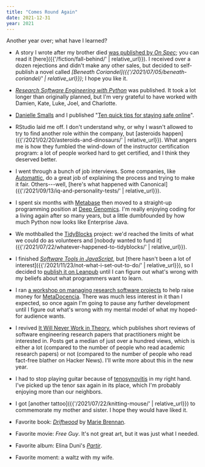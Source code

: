 ```yaml
---
title: "Comes Round Again"
date: 2021-12-31
year: 2021
---
```


Another year over; what have I learned?

- A story I wrote after my brother died
  [was published by *On Spec*](https://onspecmag.wpcomstaging.com/2021/01/06/issue-115-coming-soon/);
  you can read it [here]({{'/fiction/fall-behind/' | relative_url}}).
  I received over a dozen rejections and didn't make any other sales,
  but decided to self-publish a novel called *[Beneath Coriandel]({{'/2021/07/05/beneath-coriandel/' | relative_url}})*;
  I hope you like it.

- *[Research Software Engineering with Python](https://merely-useful.tech/py-rse/)* was published.
  It took a lot longer than originally planned,
  but I'm very grateful to have worked with Damien, Kate, Luke, Joel, and Charlotte.

- [Danielle Smalls](https://twitter.com/smallperks) and I published
  "[Ten quick tips for staying safe online](https://journals.plos.org/ploscompbiol/article?id=10.1371/journal.pcbi.1008563)".

- RStudio laid me off.
  I don't understand why,
  or why I wasn't allowed to try to find another role within the company,
  but [asteroids happen]({{'/2021/02/20/asteroids-and-dinosaurs/' | relative_url}}).
  What angers me is how they fumbled the wind-down of the instructor certification program:
  a lot of people worked hard to get certified,
  and I think they deserved better.

- I went through a bunch of job interviews.
  Some companies, like [Automattic](https://artiss.blog/2019/03/the-automattic-hiring-process/),
  do a great job of explaining the process and trying to make it fair.
  Others---well,
  [here's what happened with Canonical]({{'/2021/09/13/iq-and-personality-tests/' | relative_url}}).

- I spent six months with [Metabase](https://www.metabase.com/)
  then moved to a straight-up programming position at [Deep Genomics](https://www.deepgenomics.com/).
  I'm really enjoying coding for a living again after so many years,
  but a little dumbfounded by how much Python now looks like Enterprise Java.

- We mothballed the [TidyBlocks](https://tidyblocks.tech/) project:
  we'd reached the limits of what we could do as volunteers
  and [nobody wanted to fund it]({{'/2021/07/22/whatever-happened-to-tidyblocks/' | relative_url}}).

- I finished *[Software Tools in JavaScript](https://stjs.tech/)*,
  but [there hasn't been a lot of interest]({{'/2021/11/23/not-what-i-set-out-to-do/' | relative_url}}),
  so I decided to [publish it on Leanpub](https://leanpub.com/stjs)
  until I can figure out what's wrong with my beliefs about what programmers want to learn.

- I ran [a workshop on managing research software projects](https://codebender.org/)
  to help raise money for [MetaDocencia](https://www.metadocencia.org/).
  There was much less interest in it than I expected,
  so once again I'm going to pause any further development
  until I figure out what's wrong with my mental model of what my hoped-for audience wants.

- I revived [It Will Never Work in Theory](https://neverworkintheory.org/),
  which publishes short reviews of software engineering research papers
  that practitioners might be interested in.
  Posts get a median of just over a hundred views,
  which is either a lot (compared to the number of people who read academic research papers)
  or not (compared to the number of people who read fact-free blather on Hacker News).
  I'll write more about this in the new year.

- I had to stop playing guitar because of
  [tenosynovitis](https://en.wikipedia.org/wiki/Trigger_finger) in my right hand.
  I've picked up the tenor sax again in its place,
  which I'm probably enjoying more than our neighbors.

- I got [another tattoo]({{'/2021/07/22/knitting-mouse/' | relative_url}})
  to commemorate my mother and sister.
  I hope they would have liked it.

- Favorite book: *[Driftwood](https://www.goodreads.com/book/show/51600238-driftwood)*
  by [Marie Brennan](https://www.swantower.com/).

- Favorite movie: *Free Guy*.
  It's not great art, but it was just what I needed.

- Favorite album: Elina Duni's *[Partir](http://elinaduni.com/music/partir/)*.

- Favorite moment: a waltz with my wife.
